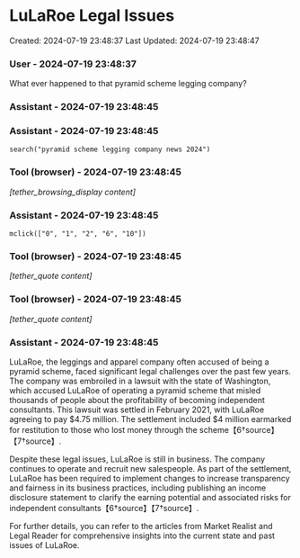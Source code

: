 # LuLaRoe Legal Issues

Created: 2024-07-19 23:48:37
Last Updated: 2024-07-19 23:48:47

### User - 2024-07-19 23:48:37

What ever happened to that pyramid scheme legging company?

### Assistant - 2024-07-19 23:48:45



### Assistant - 2024-07-19 23:48:45

```unknown
search("pyramid scheme legging company news 2024")
```

### Tool (browser) - 2024-07-19 23:48:45

*[tether_browsing_display content]*

### Assistant - 2024-07-19 23:48:45

```unknown
mclick(["0", "1", "2", "6", "10"])
```

### Tool (browser) - 2024-07-19 23:48:45

*[tether_quote content]*

### Tool (browser) - 2024-07-19 23:48:45

*[tether_quote content]*

### Assistant - 2024-07-19 23:48:45

LuLaRoe, the leggings and apparel company often accused of being a pyramid scheme, faced significant legal challenges over the past few years. The company was embroiled in a lawsuit with the state of Washington, which accused LuLaRoe of operating a pyramid scheme that misled thousands of people about the profitability of becoming independent consultants. This lawsuit was settled in February 2021, with LuLaRoe agreeing to pay $4.75 million. The settlement included $4 million earmarked for restitution to those who lost money through the scheme【6†source】【7†source】.

Despite these legal issues, LuLaRoe is still in business. The company continues to operate and recruit new salespeople. As part of the settlement, LuLaRoe has been required to implement changes to increase transparency and fairness in its business practices, including publishing an income disclosure statement to clarify the earning potential and associated risks for independent consultants【6†source】【7†source】.

For further details, you can refer to the articles from Market Realist and Legal Reader for comprehensive insights into the current state and past issues of LuLaRoe.

